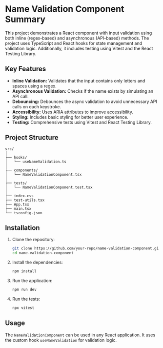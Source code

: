 
# Name Validation Component Summary

This project demonstrates a React component with input validation using both inline (regex-based) and asynchronous (API-based) methods. The project uses TypeScript and React hooks for state management and validation logic. Additionally, it includes testing using Vitest and the React Testing Library.

## Key Features

- **Inline Validation:** Validates that the input contains only letters and spaces using a regex.
- **Asynchronous Validation:** Checks if the name exists by simulating an API call.
- **Debouncing:** Debounces the async validation to avoid unnecessary API calls on each keystroke.
- **Accessibility:** Uses ARIA attributes to improve accessibility.
- **Styling:** Includes basic styling for better user experience.
- **Testing:** Comprehensive tests using Vitest and React Testing Library.

## Project Structure

```
src/
│
├── hooks/
│   └── useNameValidation.ts
│
├── components/
│   └── NameValidationComponent.tsx
│
├── tests/
│   └── NameValidationComponent.test.tsx
│
├── index.css
├── test-utils.tsx
├── App.tsx
├── main.tsx
└── tsconfig.json
```

## Installation

1. Clone the repository:
   ```sh
   git clone https://github.com/your-repo/name-validation-component.git
   cd name-validation-component
   ```

2. Install the dependencies:
   ```sh
   npm install
   ```

3. Run the application:
   ```sh
   npm run dev
   ```

4. Run the tests:
   ```sh
   npx vitest
   ```

## Usage

The `NameValidationComponent` can be used in any React application. It uses the custom hook `useNameValidation` for validation logic.

